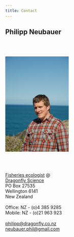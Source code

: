 ```yaml
---
title: Contact
---
```


Philipp Neubauer
---------------

<br> <br>

<a href="https://www.dragonfly.co.nz/people/neubauer-philipp.html"> <img src="images/phil.png" width="200" height="300"> </a>

<br> <br>

[Fisheries ecologist](https://www.dragonfly.co.nz/people/neubauer-philipp.html) @ \
[Dragonfly Science](https://www.dragonfly.co.nz) \
PO Box 27535  \
Wellington 6141 \
New Zealand \
\
Office: NZ - (o)4 385 9285 \
Mobile: NZ - (o)21 963 923 \
\
philipp@dragonfly.co.nz \
neubauer.phil@gmail.com